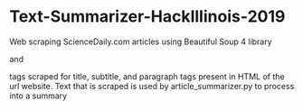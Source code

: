 # Text-Summarizer-HackIllinois-2019

Web scraping ScienceDaily.com articles using Beautiful Soup 4 library
<div> and <p> tags scraped for title, subtitle, and paragraph tags present in HTML of the url website.
Text that is scraped is used by article_summarizer.py to process into a summary
